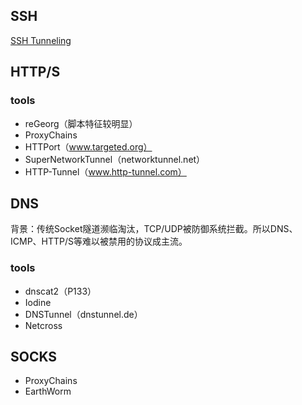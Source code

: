 ## SSH

[SSH Tunneling](SSH%20Tunneling.md)


## HTTP/S


### tools

- reGeorg（脚本特征较明显）
- ProxyChains
- HTTPort（www.targeted.org）
- SuperNetworkTunnel（networktunnel.net）
- HTTP-Tunnel（www.http-tunnel.com）


## DNS

背景：传统Socket隧道濒临淘汰，TCP/UDP被防御系统拦截。所以DNS、ICMP、HTTP/S等难以被禁用的协议成主流。

### tools

- dnscat2（P133）
- Iodine
- DNSTunnel（dnstunnel.de）
- Netcross


## SOCKS

- ProxyChains
- EarthWorm